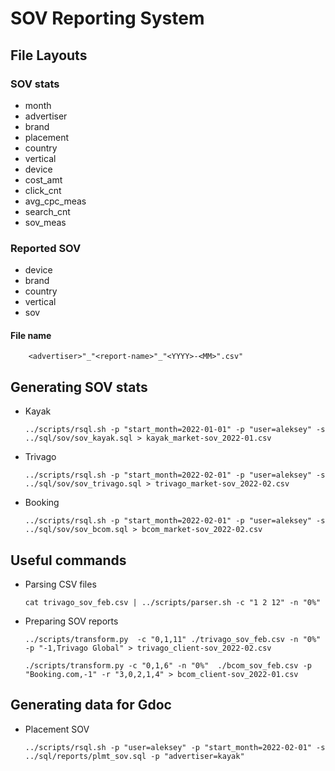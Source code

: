 # SOV Reporting System

## File Layouts
### SOV stats
* month
* advertiser
* brand
* placement
* country
* vertical
* device
* cost_amt
* click_cnt
* avg_cpc_meas
* search_cnt
* sov_meas

### Reported SOV
* device
* brand
* country
* vertical
* sov

#### File name
```
    <advertiser>"_"<report-name>"_"<YYYY>-<MM>".csv"
```

## Generating SOV stats
* Kayak
  ```
  ../scripts/rsql.sh -p "start_month=2022-01-01" -p "user=aleksey" -s ../sql/sov/sov_kayak.sql > kayak_market-sov_2022-01.csv
  ```
* Trivago
  ```
  ../scripts/rsql.sh -p "start_month=2022-02-01" -p "user=aleksey" -s ../sql/sov/sov_trivago.sql > trivago_market-sov_2022-02.csv
  ```
* Booking
  ```
  ../scripts/rsql.sh -p "start_month=2022-02-01" -p "user=aleksey" -s ../sql/sov/sov_bcom.sql > bcom_market-sov_2022-02.csv
  ```
## Useful commands
* Parsing CSV files
  ```
  cat trivago_sov_feb.csv | ../scripts/parser.sh -c "1 2 12" -n "0%"
  ```
* Preparing SOV reports
  ```
  ../scripts/transform.py  -c "0,1,11" ./trivago_sov_feb.csv -n "0%" -p "-1,Trivago Global" > trivago_client-sov_2022-02.csv
  ```
  ```
  ./scripts/transform.py -c "0,1,6" -n "0%"  ./bcom_sov_feb.csv -p "Booking.com,-1" -r "3,0,2,1,4" > bcom_client-sov_2022-01.csv
  ```
## Generating data for Gdoc
* Placement SOV
  ```
  ../scripts/rsql.sh -p "user=aleksey" -p "start_month=2022-02-01" -s ../sql/reports/plmt_sov.sql -p "advertiser=kayak"
  ```